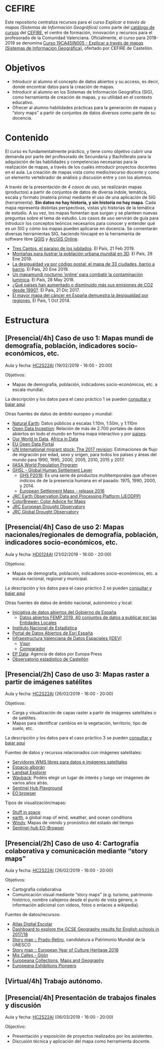 # CEFIRE 

Este repositorio centraliza recursos para el curso *Explicar a través de mapas (Sistemas de Información Geográfica)* como parte del [catálogo de cursos](http://cefire.edu.gva.es/sfp/index.php?usuario=formacion) del [CEFIRE](http://cefire.edu.gva.es/), el centro de formación, innovación y recursos para el profesorado de la Comunidad Valenciana. Oficialmente, el curso para 2018-2019 se denomina [Curso 19CA45IN005 - Explicar a través de mapas (Sistemas de Información Geográfica)](http://cefire.edu.gva.es/sfp/index.php?seccion=edicion&id=7810642), ofertado por CEFIRE de Castellón.

# Objetivos
* Introducir al alumno el concepto de datos abiertos y su acceso, es decir, donde encontrar datos para la creación de mapas. 
* Introducir al alumno en los Sistemas de Información Geográfica (SIG), como herramienta de creación de mapas, y su utilidad en el contexto educativo.
* Ofrecer al alumno habilidades prácticas para la generación de mapas y “story maps” a partir de conjuntos de datos diversos como parte de su docencia.

# Contenido 
El curso es fundamentalmente práctico, y tiene como objetivo cubrir una demanda por parte del profesorado de Secundaria y Bachillerato para la adquisición de las habilidades y competencias necesarias para la realización de mapas, a través de los cualés introducir proyectos docentes en el aula. La creación de mapas vista como medio/recurso docente y como un elemento vertebrador de análisis y discusión entre y con los alumnos. 

A través de la presentación de *4 casos de uso*, se realizarán mapas (productos) a partir de conjuntos de datos de diversa índole, temática, escala y formato (materia prima) mediante el uso de una aplicación de SIG (herramienta). **Sin datos no hay historia, y sin historia no hay mapa**. Cada mapa representa distintas perspectivas, vistas y/o historias de la temática de estudio. A su vez, los mapas fomentan que surgan y se planteen nuevas preguntas sobre el tema de estudio. Los casos de uso servirán de guía para introducir los conceptos teóricos necesarios para conocer y entender qué es un SIG y cómo los mapas pueden aplicarse en docencia. Se comentarán diversas herramientas SIG, haciendo hincapié en la herramienta de software libre [QGIS](https://qgis.org/es/site/) y [ArcGIS Online](https://www.arcgis.com/home/index.html).

* [Tres Cantos, el paraíso de los jubilados](https://elpais.com/ccaa/2019/02/20/madrid/1550680421_903084.html). El País, 21 Feb 2019.
* [Montañas para ilustrar la población urbana mundial en 3D](https://elpais.com/elpais/2019/01/26/seres_urbanos/1548536663_279333.html). El País, 28 Ene 2019.
* [La desigualdad va por código postal: el mapa de 33 ciudades, barrio a barrio](https://elpais.com/economia/2019/01/17/actualidad/1547754530_447122.html). El País, 20 Ene 2019.
* [Un mapamundi nocturno ‘online’ para combatir la contaminación lumínica](https://elpais.com/tecnologia/2018/05/25/actualidad/1527257125_692310.html). El País, 28 May 2018.
* [¿Qué países han aumentado o disminuido más sus emisiones de CO2 desde 1990?](https://elpais.com/economia/2017/12/20/actualidad/1513784617_084703.html). El País, 21 Dic 2017.
* [El mayor mapa del cáncer en España demuestra la desigualdad por regiones](https://elpais.com/elpais/2014/09/30/ciencia/1412091987_955227.html), El País, 1 Oct 2014.

# Estructura

## [Presencial/4h] Caso de uso 1: Mapas mundi de demografía, población, indicadores socio-económicos, etc.
Aula y fecha: [HC2S22AI](http://smart.uji.es/index.php?room=HC2S22AI) (19/02/2019 - 16:00 - 20:00)

Objetivos: 
* Mapas de demografía, población, indicadores socio-económicos, etc. a escala mundial.

La descripción y los datos para el caso práctico 1 se pueden [consultar y bajar aquí](/caso1)

Otras fuentes de datos de ámbito europeo y mundial:
* [Natural Earth](https://www.naturalearthdata.com): Datos públicos a escalas 1:10m, 1:50m, y 1:110m 
* [Open Data Inception](https://opendatainception.io/): Relación de más de 2.700 portales de datos abiertos en todo el mundo en forma mapa interactivo y por [países](https://www.opendatasoft.es/la-lista-de-portales-datos-abiertos-en-el-mundo/).
* [Our World in Data](https://ourworldindata.org/), [Africa in Data](https://africaindata.org)
* [EU Open  Data Portal](https://data.europa.eu/euodp/data/)
* [UN International migrant stock: The 2017 revision](http://www.un.org/en/development/desa/population/migration/data/estimates2/estimates17.shtml): Estimaciones de flujo de migración por edad, sexo y origen, para todos los países y áreas del mundo para 1990, 1995, 2000, 2005, 2010, 2015 y 2017.
* [IIASA World Population Program](http://www.iiasa.ac.at/web/home/research/researchPrograms/WorldPopulation/Introduction.html)
* [GHSL - Global Human Settlement Layer](https://ghsl.jrc.ec.europa.eu/)
  * [GHS P2016](https://ghsl.jrc.ec.europa.eu/datasets.php#2016public): Es una serie de productos multitemporales que ofrecen indicios de de la presencia humana en el pasado: 1975, 1990, 2000, y 2014. 
  * [European Settlement Maps - release 2016](https://land.copernicus.eu/pan-european/GHSL/european-settlement-map/EU%20GHSL%202014)
* [JRC Earth Observation Data and Processing Platform (JEODPP)](https://cidportal.jrc.ec.europa.eu/home/)
* [ColorBrewer: Color Advice for Maps](http://colorbrewer2.org/)
* [JRC European Drought Observatory](http://edo.jrc.ec.europa.eu/edov2)
* [JRC Global Drought Observatory](http://edo.jrc.ec.europa.eu/gdo)

## [Presencial/4h] Caso de uso 2: Mapas nacionales/regionales de demografía, población, indicadores socio-económicos, etc. 
Aula y fecha: [HD0124AI](http://smart.uji.es/index.php?room=HD0124AI) (21/02/2019 - 16:00 - 20:00)

Objetivos: 
* Mapas de demografía, población, indicadores socio-económicos, etc. a  escala nacional, regional y municipal.

La descripción y los datos para el caso práctico 2 se pueden [consultar y bajar aquí](/caso2)

Otras fuentes de datos de ámbito nacional, autonómico y local:
* [Iniciativa de datos abiertos del Gobierno de España](https://datos.gob.es/)
  * [Datos abiertos FEMP 2019. 40 conjuntos de datos a publicar por las Entidades Locales](https://blog-idee.blogspot.com/2019/01/datos-abiertos-femp-2019-40-conjuntos.html)
* [Instituto Nacional de Estadística](https://www.ine.es/)
* [Portal de Datos Abiertos de Esri España](http://opendata.esri.es/)
* [Infraestructura Valenciana de Datos Espaciales (IDEV)](http://www.idev.gva.es/es)
  * [Visor](https://visor.gva.es/visor/) 
  * [Comparador](https://visor.gva.es/visor/index.html?idioma=va&TipVisor=comparador&extension=364776.166774971,4180058.493669871,1066926.8010032796,4547321.373139449)
* [EP Data](https://www.epdata.es/): Agencia de datos por Europa Press
* [Observatorio estadistico de Castellón](http://www.castello.es/frontal/transparencia/pages/observatori.php)

## [Presencial/2h] Caso de uso 3: Mapas raster a partir de imágenes satélites
Aula y fecha: [HC2S22AI](http://smart.uji.es/index.php?room=HC2S22AI) (26/02/2019 - 16:00 - 20:00)

Objetivos: 
* Carga y visualización de capas raster a partir de imágenes satelitales o de satélites. 
* Mapas para identificar cambios en la vegetación, territorio, tipo de suelo, etc.

La descripción y los datos para el caso práctico 3 se pueden [consultar y bajar aquí](/caso3)

Fuentes de datos y recursos relacionados con imágenes satelitales:
* [Servidores WMS libres para datos e imágenes satelitales](http://www.gisandbeers.com/servidores-wms-libres-datos-e-imagenes-satelite/)
* [Espacio alborán](http://www.iucn-geoportalboran.org/es/)
* [Landsat Explorer](http://landsatexplorer.esri.com/)
* [Wayback](https://livingatlas.arcgis.com/wayback/): Podéis elegir un lugar de interés y luego ver imágenes de varios años atrás.
* [Sentinel Hub Playground](https://apps.sentinel-hub.com/sentinel-playground)
* [EO browser](https://apps.sentinel-hub.com/eo-browser/)

Tipos de visualización/mapas:
* [Stuff in space](http://stuffin.space/)
* [earth](https://earth.nullschool.net/), a global map of wind, weather, and ocean conditions
* [Windy](https://www.windy.com/), Mapas de viendo y pronóstico del estado del tiempo
* [Sentinel-hub EO-Browser](https://apps.sentinel-hub.com/eo-browser/)

## [Presencial/2h] Caso de uso 4: Cartografía colaborativa y comunicación mediante “story maps”
Aula y fecha: [HC2S22AI](http://smart.uji.es/index.php?room=HC2S22AI) (26/02/2019 - 16:00 - 20:00)

Objetivos: 
* Cartografía colaborativa
* Comunicación visual mediante “story maps” (e.g. turismo, patrimonio histórico, nombre callejeros desde el punto de vista género, o información adicional con videos, fotos o enlaces a wikipedia).

Fuentes de datos/recursos:
* [Atlas Digital Escolar](http://www.atlasdigitalescolar.es)
* [Dashboard to explore the GCSE Geography results for English schools in 2017/18](https://esriukeducation.maps.arcgis.com/apps/opsdashboard/index.html#/255e5030acb04a2c8b470a93aab2e2ea)
* [Story map :: Prado-Retiro](https://prado-retiro.madrid.es/site/es/index.html), candidatura a Patrimonio Mundial de la UNESCO
* [Story map :: European Year of Culture Heritage 2018](http://eu-commission.maps.arcgis.com/apps/MapJournal/index.html?appid=e3e538d4e4b743c8a6bc7a363fbc2310)
* [Mis Calles - Gijón](https://miscalles.elcomercio.es/)
* [Europeana Collections](https://www.europeana.eu/portal/es), [Maps and Geography](https://www.europeana.eu/portal/en/collections/maps)
* [Europeana Exhibitions Pioneers](https://www.europeana.eu/portal/es/exhibitions/pioneers)

## [Virtual/4h] Trabajo autónomo.

## [Presencial/4h] Presentación de trabajos finales y discusión
Aula y fecha: [HC2S22AI](http://smart.uji.es/index.php?room=HC2S22AI) (06/03/2019 - 16:00 - 20:00)

Objectivo: 
* Presentación y exposición de proyectos realizados por los asistentes. 
* Discusión técnica y aplicación del mapa como herramienta docente.


